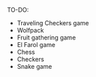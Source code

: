TO-DO:


* Traveling Checkers game
* Wolfpack
* Fruit gathering game
* El Farol game
* Chess
* Checkers
* Snake game
